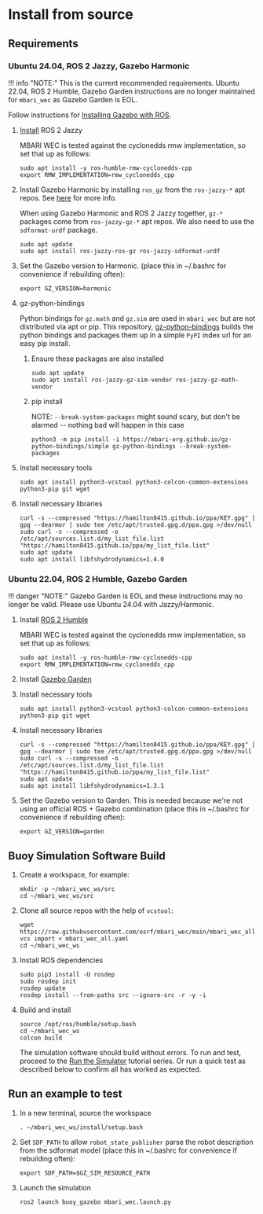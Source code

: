 # Install from source

## Requirements

### Ubuntu 24.04, ROS 2 Jazzy, Gazebo Harmonic
!!! info "NOTE:"
    This is the current recommended requirements. Ubuntu 22.04, ROS 2 Humble, Gazebo Garden
    instructions are no longer maintained for `mbari_wec` as Gazebo Garden is EOL.

Follow instructions for [Installing Gazebo with ROS](https://gazebosim.org/docs/harmonic/ros_installation/).

1. [Install](https://docs.ros.org/en/jazzy/Installation/Ubuntu-Install-Debs.html) ROS 2 Jazzy

    MBARI WEC is tested against the cyclonedds rmw implementation, so set that up as follows:
   
    ```
    sudo apt install -y ros-humble-rmw-cyclonedds-cpp
    export RMW_IMPLEMENTATION=rmw_cyclonedds_cpp
    ```

3. Install Gazebo Harmonic by installing `ros_gz` from the `ros-jazzy-*` apt repos. See [here](https://gazebosim.org/docs/harmonic/ros_installation/) for more info.

    When using Gazebo Harmonic and ROS 2 Jazzy together, `gz-*` packages come from `ros-jazzy-gz-*` apt repos. We also need to use the `sdformat-urdf` package.

    ```
    sudo apt update
    sudo apt install ros-jazzy-ros-gz ros-jazzy-sdformat-urdf
    ```

3. Set the Gazebo version to Harmonic. (place this in ~/.bashrc for convenience if rebuilding often):
   
    ```
    export GZ_VERSION=harmonic
    ```

4. gz-python-bindings

    Python bindings for `gz.math` and `gz.sim` are used in `mbari_wec` but are not distributed via apt or pip.
    This repository, [gz-python-bindings](https://github.com/mbari-org/gz-python-bindings) builds the python
    bindings and packages them up in a simple `PyPI` index url for an easy pip install.

    1. Ensure these packages are also installed
    
       ```
       sudo apt update
       sudo apt install ros-jazzy-gz-sim-vendor ros-jazzy-gz-math-vendor
       ```

    2. pip install

        NOTE: `--break-system-packages` might sound scary, but don't be alarmed -- nothing bad will happen in this case

        ```
        python3 -m pip install -i https://mbari-org.github.io/gz-python-bindings/simple gz-python-bindings --break-system-packages
        ```

6. Install necessary tools
   
    ```
    sudo apt install python3-vcstool python3-colcon-common-extensions python3-pip git wget
    ```

7. Install necessary libraries
   
    ```
    curl -s --compressed "https://hamilton8415.github.io/ppa/KEY.gpg" | gpg --dearmor | sudo tee /etc/apt/trusted.gpg.d/ppa.gpg >/dev/null
    sudo curl -s --compressed -o /etc/apt/sources.list.d/my_list_file.list "https://hamilton8415.github.io/ppa/my_list_file.list"
    sudo apt update
    sudo apt install libfshydrodynamics=1.4.0
    ```

### Ubuntu 22.04, ROS 2 Humble, Gazebo Garden
!!! danger "NOTE:"
    Gazebo Garden is EOL and these instructions may no longer be valid.
    Please use Ubuntu 24.04 with Jazzy/Harmonic.

1. Install [ROS 2 Humble](https://docs.ros.org/en/humble/index.html)

    MBARI WEC is tested against the cyclonedds rmw implementation, so set that up as follows:
   
    ```
    sudo apt install -y ros-humble-rmw-cyclonedds-cpp
    export RMW_IMPLEMENTATION=rmw_cyclonedds_cpp
    ```

2. Install [Gazebo Garden](https://gazebosim.org/docs/garden)

3. Install necessary tools
   
    ```
    sudo apt install python3-vcstool python3-colcon-common-extensions python3-pip git wget
    ```

4. Install necessary libraries
   
    ```
    curl -s --compressed "https://hamilton8415.github.io/ppa/KEY.gpg" | gpg --dearmor | sudo tee /etc/apt/trusted.gpg.d/ppa.gpg >/dev/null
    sudo curl -s --compressed -o /etc/apt/sources.list.d/my_list_file.list "https://hamilton8415.github.io/ppa/my_list_file.list"
    sudo apt update
    sudo apt install libfshydrodynamics=1.3.1
    ```

5. Set the Gazebo version to Garden. This is needed because we're not using an
   official ROS + Gazebo combination (place this in ~/.bashrc for convenience if rebuilding often):
   
    ```
    export GZ_VERSION=garden
    ```

## Buoy Simulation Software Build

1. Create a workspace, for example:
   
    ```
    mkdir -p ~/mbari_wec_ws/src
    cd ~/mbari_wec_ws/src
    ```

2. Clone all source repos with the help of `vcstool`:
   
    ```
    wget https://raw.githubusercontent.com/osrf/mbari_wec/main/mbari_wec_all.yaml
    vcs import < mbari_wec_all.yaml
    cd ~/mbari_wec_ws
    ```

3. Install ROS dependencies
   
    ```
    sudo pip3 install -U rosdep
    sudo rosdep init
    rosdep update
    rosdep install --from-paths src --ignore-src -r -y -i
    ```

4. Build and install
    
    ```
    source /opt/ros/humble/setup.bash
    cd ~/mbari_wec_ws
    colcon build
    ```

   The simulation software should build without errors.  To run and test, proceed to the
   [Run the Simulator](../../../tutorials/#running-the-simulator) tutorial series.  Or run a quick
   test as described below to confirm all has worked as expected.

## Run an example to test

1. In a new terminal, source the workspace
   
    ```
    . ~/mbari_wec_ws/install/setup.bash
    ```

2. Set `SDF_PATH` to allow `robot_state_publisher` parse the robot description
   from the sdformat model (place this in ~/.bashrc for convenience if rebuilding often):

   ```
   export SDF_PATH=$GZ_SIM_RESOURCE_PATH
   ```

3. Launch the simulation
   
    ```
    ros2 launch buoy_gazebo mbari_wec.launch.py
    ```

